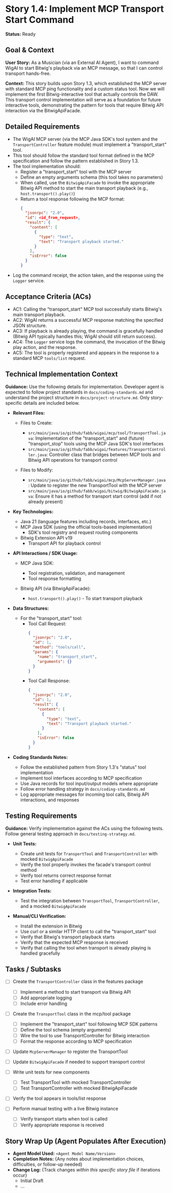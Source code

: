 # Story 1.4: Implement MCP Transport Start Command

**Status:** Ready

## Goal & Context

**User Story:** As a Musician (via an External AI Agent), I want to command WigAI to start Bitwig's playback via an MCP message, so that I can control transport hands-free.

**Context:** This story builds upon Story 1.3, which established the MCP server with standard MCP ping functionality and a custom status tool. Now we will implement the first Bitwig-interactive tool that actually controls the DAW. This transport control implementation will serve as a foundation for future interactive tools, demonstrating the pattern for tools that require Bitwig API interaction via the BitwigApiFacade.

## Detailed Requirements

* The WigAI MCP server (via the MCP Java SDK's tool system and the `TransportController` feature module) must implement a "transport_start" tool.
* This tool should follow the standard tool format defined in the MCP specification and follow the pattern established in Story 1.3.
* The tool implementation should:
  * Register a "transport_start" tool with the MCP server
  * Define an empty arguments schema (this tool takes no parameters)
  * When called, use the `BitwigApiFacade` to invoke the appropriate Bitwig API method to start the main transport playback (e.g., `host.transport().play()`)
  * Return a tool response following the MCP format:
    ```json
    {
      "jsonrpc": "2.0",
      "id": <id_from_request>,
      "result": {
        "content": [
          {
            "type": "text",
            "text": "Transport playback started."
          }
        ],
        "isError": false
      }
    }
    ```
* Log the command receipt, the action taken, and the response using the `Logger` service.

## Acceptance Criteria (ACs)

* AC1: Calling the "transport_start" MCP tool successfully starts Bitwig's main transport playback.
* AC2: WigAI returns a successful MCP response matching the specified JSON structure.
* AC3: If playback is already playing, the command is gracefully handled (Bitwig API typically handles this; WigAI should still return success).
* AC4: The `Logger` service logs the command, the invocation of the Bitwig play action, and the response.
* AC5: The tool is properly registered and appears in the response to a standard MCP `tools/list` request.

## Technical Implementation Context

**Guidance:** Use the following details for implementation. Developer agent is expected to follow project standards in `docs/coding-standards.md` and understand the project structure in `docs/project-structure.md`. Only story-specific details are included below.

- **Relevant Files:**

  - Files to Create:
    - `src/main/java/io/github/fabb/wigai/mcp/tool/TransportTool.java`: Implementation of the "transport_start" and (future) "transport_stop" tools using the MCP Java SDK's tool interfaces
    - `src/main/java/io/github/fabb/wigai/features/TransportController.java`: Controller class that bridges between MCP tools and Bitwig API operations for transport control

  - Files to Modify:
    - `src/main/java/io/github/fabb/wigai/mcp/McpServerManager.java`: Update to register the new TransportTool with the MCP server
    - `src/main/java/io/github/fabb/wigai/bitwig/BitwigApiFacade.java`: Ensure it has a method for transport start control (add if not already present)

- **Key Technologies:**

  - Java 21 (language features including records, interfaces, etc.)
  - MCP Java SDK (using the official tools-based implementation)
    - SDK's tool registry and request routing components
  - Bitwig Extension API v19
    - Transport API for playback control

- **API Interactions / SDK Usage:**

  - MCP Java SDK:
    - Tool registration, validation, and management
    - Tool response formatting
    
  - Bitwig API (via BitwigApiFacade):
    - `host.transport().play()` - To start transport playback

- **Data Structures:**

  - For the "transport_start" tool:
    - Tool Call Request:
      ```json
      {
        "jsonrpc": "2.0", 
        "id": 1, 
        "method": "tools/call", 
        "params": {
          "name": "transport_start", 
          "arguments": {}
        }
      }
      ```
    - Tool Call Response:
      ```json
      {
        "jsonrpc": "2.0",
        "id": 1,
        "result": {
          "content": [
            {
              "type": "text",
              "text": "Transport playback started."
            }
          ],
          "isError": false
        }
      }
      ```

- **Coding Standards Notes:**

  - Follow the established pattern from Story 1.3's "status" tool implementation
  - Implement tool interfaces according to MCP specification
  - Use Java records for tool input/output models where appropriate
  - Follow error handling strategy in `docs/coding-standards.md`
  - Log appropriate messages for incoming tool calls, Bitwig API interactions, and responses

## Testing Requirements

**Guidance:** Verify implementation against the ACs using the following tests. Follow general testing approach in `docs/testing-strategy.md`.

- **Unit Tests:** 
  - Create unit tests for `TransportTool` and `TransportController` with mocked `BitwigApiFacade`
  - Verify the tool properly invokes the facade's transport control method
  - Verify tool returns correct response format
  - Test error handling if applicable

- **Integration Tests:**
  - Test the integration between `TransportTool`, `TransportController`, and a mocked `BitwigApiFacade`

- **Manual/CLI Verification:**
  - Install the extension in Bitwig
  - Use curl or a similar HTTP client to call the "transport_start" tool
  - Verify that Bitwig's transport playback starts
  - Verify that the expected MCP response is received
  - Verify that calling the tool when transport is already playing is handled gracefully

## Tasks / Subtasks

- [ ] Create the `TransportController` class in the features package
  - [ ] Implement a method to start transport via Bitwig API
  - [ ] Add appropriate logging
  - [ ] Include error handling

- [ ] Create the `TransportTool` class in the mcp/tool package
  - [ ] Implement the "transport_start" tool following MCP SDK patterns
  - [ ] Define the tool schema (empty arguments)
  - [ ] Wire the tool to use TransportController for Bitwig interaction
  - [ ] Format the response according to MCP specification

- [ ] Update `McpServerManager` to register the TransportTool

- [ ] Update `BitwigApiFacade` if needed to support transport control

- [ ] Write unit tests for new components
  - [ ] Test TransportTool with mocked TransportController
  - [ ] Test TransportController with mocked BitwigApiFacade

- [ ] Verify the tool appears in tools/list response

- [ ] Perform manual testing with a live Bitwig instance
  - [ ] Verify transport starts when tool is called
  - [ ] Verify appropriate response is received

## Story Wrap Up (Agent Populates After Execution)

- **Agent Model Used:** `<Agent Model Name/Version>`
- **Completion Notes:** {Any notes about implementation choices, difficulties, or follow-up needed}
- **Change Log:** {Track changes _within this specific story file_ if iterations occur}
  - Initial Draft
  - ...
